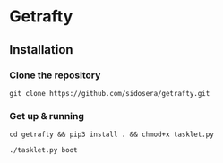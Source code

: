 # Getrafty

## Installation

### Clone the repository
```shell
git clone https://github.com/sidosera/getrafty.git
```

### Get up & running 

```shell
cd getrafty && pip3 install . && chmod+x tasklet.py
```

```shell
./tasklet.py boot
```



